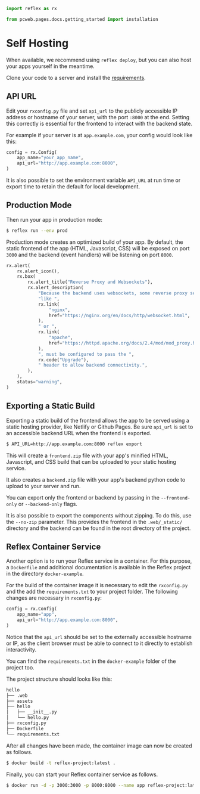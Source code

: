 ```python exec
import reflex as rx

from pcweb.pages.docs.getting_started import installation
```

# Self Hosting

When available, we recommend using `reflex deploy`, but you can also host your
apps yourself in the meantime.

Clone your code to a server and install the [requirements]({installation.path}).

## API URL
Edit your `rxconfig.py` file and set `api_url` to the publicly accessible IP
address or hostname of your server, with the port `:8000` at the end. Setting
this correctly is essential for the frontend to interact with the backend state.

For example if your server is at `app.example.com`, your config would look like this:

```python
config = rx.Config(
    app_name="your_app_name",
    api_url="http://app.example.com:8000",
)
```
It is also possible to set the environment variable `API_URL` at run time or
export time to retain the default for local development.

## Production Mode

Then run your app in production mode:

```bash
$ reflex run --env prod
```

Production mode creates an optimized build of your app.  By default, the static
frontend of the app (HTML, Javascript, CSS) will be exposed on port `3000` and
the backend (event handlers) will be listening on port `8000`.

```python eval
rx.alert(
    rx.alert_icon(),
    rx.box(
        rx.alert_title("Reverse Proxy and Websockets"),
        rx.alert_description(
            "Because the backend uses websockets, some reverse proxy servers, ",
            "like ",
            rx.link(
                "nginx",
                href="https://nginx.org/en/docs/http/websocket.html",
            ),
            " or ",
            rx.link(
                "apache",
                href="https://httpd.apache.org/docs/2.4/mod/mod_proxy.html#protoupgrade",
            ),
            ", must be configured to pass the ",
            rx.code("Upgrade"),
            " header to allow backend connectivity.",
        ),
    ),
    status="warning",
)
```

## Exporting a Static Build

Exporting a static build of the frontend allows the app to be served using a
static hosting provider, like Netlify or Github Pages. Be sure `api_url` is set
to an accessible backend URL when the frontend is exported.

```bash
$ API_URL=http://app.example.com:8000 reflex export
```

This will create a `frontend.zip` file with your app's minified HTML,
Javascript, and CSS build that can be uploaded to your static hosting service.

It also creates a `backend.zip` file with your app's backend python code to
upload to your server and run.

You can export only the frontend or backend by passing in the `--frontend-only`
or `--backend-only` flags.

It is also possible to export the components without zipping. To do
this, use the `--no-zip` parameter. This provides the frontend in the 
`.web/_static/` directory and the backend can be found in the root directory of
the project.

## Reflex Container Service

Another option is to run your Reflex service in a container. For this
purpose, a `Dockerfile` and additional documentation is available in the Reflex
project in the directory `docker-example`.

For the build of the container image it is necessary to edit the `rxconfig.py`
and the add the `requirements.txt`
to your project folder. The following changes are necessary in `rxconfig.py`:

```python
config = rx.Config(
    app_name="app",
    api_url="http://app.example.com:8000",
)
```

Notice that the `api_url` should be set to the externally accessible hostname or
IP, as the client browser must be able to connect to it directly to establish
interactivity.

You can find the `requirements.txt` in the `docker-example` folder of the
project too.

The project structure should looks like this:

```bash
hello
├── .web
├── assets
├── hello
│   ├── __init__.py
│   └── hello.py
├── rxconfig.py
├── Dockerfile
└── requirements.txt
```

After all changes have been made, the container image can now be created as follows.
            
```bash
$ docker build -t reflex-project:latest .
```

Finally, you can start your Reflex container service as follows.
            
```bash
$ docker run -d -p 3000:3000 -p 8000:8000 --name app reflex-project:latest
```